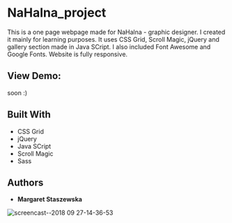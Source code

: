 # NaHalna_project
This is a one page webpage made for NaHalna - graphic designer.
I created it mainly for learning purposes.
It uses CSS Grid, Scroll Magic, jQuery and gallery section made in Java SCript.
I also included Font Awesome and Google Fonts.
Website is fully responsive.

## View Demo:
soon :)

## Built With

* CSS Grid
* jQuery
* Java SCript
* Scroll Magic
* Sass

## Authors

* **Margaret Staszewska**

![screencast--2018 09 27-14-36-53](https://user-images.githubusercontent.com/35031023/46147376-a88b7f80-c265-11e8-882d-9f3b76cf6302.gif)